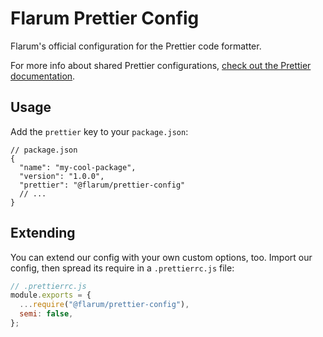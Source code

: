 # Flarum Prettier Config

Flarum's official configuration for the Prettier code formatter.

For more info about shared Prettier configurations, [check out the Prettier documentation](https://prettier.io/docs/en/configuration.html#sharing-configurations).

## Usage

Add the `prettier` key to your `package.json`:

```jsonc
// package.json
{
  "name": "my-cool-package",
  "version": "1.0.0",
  "prettier": "@flarum/prettier-config"
  // ...
}
```

## Extending

You can extend our config with your own custom options, too. Import our config, then spread its require in a `.prettierrc.js` file:

```js
// .prettierrc.js
module.exports = {
  ...require("@flarum/prettier-config"),
  semi: false,
};
```
